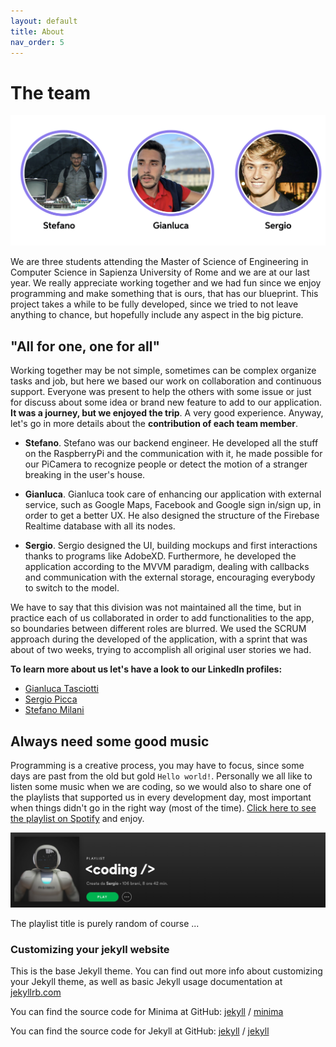 ```yaml
---
layout: default
title: About
nav_order: 5
---
```

#  The team
![The Team](../images/team.jpeg)

We are three students attending the Master of Science of Engineering in Computer Science in Sapienza University of Rome and we are at our last year. We really appreciate working together and we had fun since we enjoy programming and make something that is ours, that has our blueprint. This project takes a while to be fully developed, since we tried to not leave anything to chance, but hopefully include any aspect in the big picture.

##  "All for one, one for all"

Working together may be not simple, sometimes can be complex organize tasks and job, but here we based our work on collaboration and continuous support. Everyone was present to help the others with some issue or just for discuss about some idea or brand new feature to add to our application. **It was a journey, but we enjoyed the trip**. A very good experience. Anyway, let's go in more details about the **contribution of each team member**.

- **Stefano**. Stefano was our backend engineer. He developed all the stuff on the RaspberryPi and the communication with it, he made possible for our PiCamera to recognize people or detect the motion of a stranger breaking in the user's house.

- **Gianluca**. Gianluca took care of enhancing our application with external service, such as Google Maps, Facebook and Google sign in/sign up, in order to get a better UX. He also designed the structure of the Firebase Realtime database with all its nodes.

- **Sergio**. Sergio designed the UI, building mockups and first interactions thanks to programs like AdobeXD. Furthermore, he developed the application according to the MVVM paradigm, dealing with callbacks and communication with the external storage, encouraging everybody to switch to the model.

We have to say that this division was not maintained all the time, but in practice each of us collaborated in order to add functionalities to the app, so boundaries between different roles are blurred. We used the SCRUM approach during the developed of the application, with a sprint that was about of two weeks, trying to accomplish all original user stories we had.

**To learn more about us let's have a look to our LinkedIn profiles:**

- [Gianluca Tasciotti](https://www.linkedin.com/in/gianluca-tasciotti/)
- [Sergio Picca](https://www.linkedin.com/in/sergio-picca-801b0b173/)
- [Stefano Milani](https://www.linkedin.com/in/stefano-milani-561044181/)

## Always need some good music

Programming is a creative process, you may have to focus, since some days are past from the old but gold ```Hello world!```. Personally we all like to listen some music when we are coding, so we would also to share one of the playlists that supported us in every development day, most important when things didn't go in the right way (most of the time). [Click here to see the playlist on Spotify](https://open.spotify.com/playlist/4wHgAEXIy9NyLt6mr9AmxX?si=3MMp1biLRrCDl5EaFvVUYQ) and enjoy.

![Coding playlist](../images/coding.png)

The playlist title is purely random of course ...

### Customizing your jekyll website

This is the base Jekyll theme. You can find out more info about customizing your Jekyll theme, as well as basic Jekyll usage documentation at [jekyllrb.com](https://jekyllrb.com/)

You can find the source code for Minima at GitHub:
[jekyll][jekyll-organization] /
[minima](https://github.com/jekyll/minima)

You can find the source code for Jekyll at GitHub:
[jekyll][jekyll-organization] /
[jekyll](https://github.com/jekyll/jekyll)


[jekyll-organization]: https://github.com/jekyll
